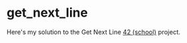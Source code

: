 # get_next_line

Here's my solution to the Get Next Line [42 (school)](https://en.wikipedia.org/wiki/42_(school)) project.

<!-- * Subject is [here](https://github.com/AOhapkin/libft/blob/main/en.subject.pdf) -->
